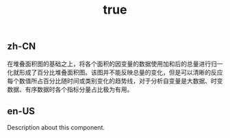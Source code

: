 ﻿---
order: 0
title:
  zh-CN: 百分比堆叠面积图
  en-US: Percent Stacked Area Chart
---

## zh-CN

在堆叠面积图的基础之上，将各个面积的因变量的数据使用加和后的总量进行归一化就形成了百分比堆叠面积图。该图并不能反映总量的变化，但是可以清晰的反应每个数值所占百分比随时间或类别变化的趋势线，对于分析自变量是大数据、时变数据、有序数据时各个指标分量占比极为有用。

## en-US

Description about this component.
